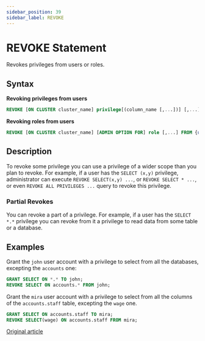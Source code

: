 ```yaml
---
sidebar_position: 39
sidebar_label: REVOKE
---
```


# REVOKE Statement

Revokes privileges from users or roles.

## Syntax

**Revoking privileges from users**

``` sql
REVOKE [ON CLUSTER cluster_name] privilege[(column_name [,...])] [,...] ON {db.table|db.*|*.*|table|*} FROM {user | CURRENT_USER} [,...] | ALL | ALL EXCEPT {user | CURRENT_USER} [,...]
```

**Revoking roles from users**

``` sql
REVOKE [ON CLUSTER cluster_name] [ADMIN OPTION FOR] role [,...] FROM {user | role | CURRENT_USER} [,...] | ALL | ALL EXCEPT {user_name | role_name | CURRENT_USER} [,...]
```

## Description

To revoke some privilege you can use a privilege of a wider scope than you plan to revoke. For example, if a user has the `SELECT (x,y)` privilege, administrator can execute `REVOKE SELECT(x,y) ...`, or `REVOKE SELECT * ...`, or even `REVOKE ALL PRIVILEGES ...` query to revoke this privilege.

### Partial Revokes

You can revoke a part of a privilege. For example, if a user has the `SELECT *.*` privilege you can revoke from it a privilege to read data from some table or a database.

## Examples

Grant the `john` user account with a privilege to select from all the databases, excepting the `accounts` one:

``` sql
GRANT SELECT ON *.* TO john;
REVOKE SELECT ON accounts.* FROM john;
```

Grant the `mira` user account with a privilege to select from all the columns of the `accounts.staff` table, excepting the `wage` one.

``` sql
GRANT SELECT ON accounts.staff TO mira;
REVOKE SELECT(wage) ON accounts.staff FROM mira;
```

[Original article](https://clickhouse.com/docs/en/operations/settings/settings/)
